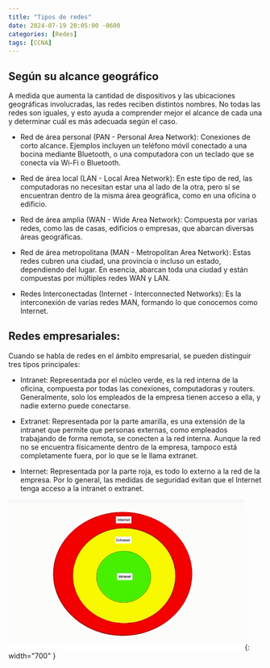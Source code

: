 ```yaml
---
title: "Tipos de redes"
date: 2024-07-19 20:05:00 -0600
categories: [Redes]
tags: [CCNA]
---
```


## Según su alcance geográfico

A medida que aumenta la cantidad de dispositivos y las ubicaciones geográficas involucradas, las redes reciben distintos nombres. No todas las redes son iguales, y esto ayuda a comprender mejor el alcance de cada una y determinar cuál es más adecuada según el caso.

- Red de área personal (PAN - Personal Area Network):
Conexiones de corto alcance. Ejemplos incluyen un teléfono móvil conectado a una bocina mediante Bluetooth, o una computadora con un teclado que se conecta vía Wi-Fi o Bluetooth.

- Red de área local (LAN - Local Area Network):
En este tipo de red, las computadoras no necesitan estar una al lado de la otra, pero sí se encuentran dentro de la misma área geográfica, como en una oficina o edificio.

- Red de área amplia (WAN - Wide Area Network):
Compuesta por varias redes, como las de casas, edificios o empresas, que abarcan diversas áreas geográficas.

- Red de área metropolitana (MAN - Metropolitan Area Network):
Estas redes cubren una ciudad, una provincia o incluso un estado, dependiendo del lugar. En esencia, abarcan toda una ciudad y están compuestas por múltiples redes WAN y LAN.

- Redes Interconectadas (Internet - Interconnected Networks):
Es la interconexión de varias redes MAN, formando lo que conocemos como Internet.

## Redes empresariales:

Cuando se habla de redes en el ámbito empresarial, se pueden distinguir tres tipos principales:

- Intranet:
Representada por el núcleo verde, es la red interna de la oficina, compuesta por todas las conexiones, computadoras y routers. Generalmente, solo los empleados de la empresa tienen acceso a ella, y nadie externo puede conectarse.

- Extranet:
Representada por la parte amarilla, es una extensión de la intranet que permite que personas externas, como empleados trabajando de forma remota, se conecten a la red interna. Aunque la red no se encuentra físicamente dentro de la empresa, tampoco está completamente fuera, por lo que se le llama extranet.

- Internet:
Representada por la parte roja, es todo lo externo a la red de la empresa. Por lo general, las medidas de seguridad evitan que el Internet tenga acceso a la intranet o extranet.

![alt text](/assets/business-networks.png){: width="700" }